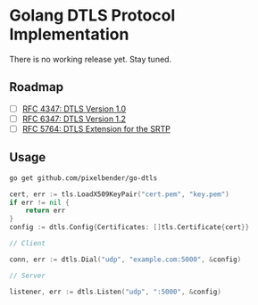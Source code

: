 # Golang DTLS Protocol Implementation

There is no working release yet. Stay tuned.

## Roadmap

- [ ] [RFC 4347: DTLS Version 1.0](https://tools.ietf.org/html/rfc4347)
- [ ] [RFC 6347: DTLS Version 1.2](https://tools.ietf.org/html/rfc6347)
- [ ] [RFC 5764: DTLS Extension for the SRTP](https://tools.ietf.org/html/rfc5764)

## Usage

```sh
go get github.com/pixelbender/go-dtls
```

```go
cert, err := tls.LoadX509KeyPair("cert.pem", "key.pem")
if err != nil {
    return err
}
config := dtls.Config{Certificates: []tls.Certificate{cert}}

// Client

conn, err := dtls.Dial("udp", "example.com:5000", &config)

// Server

listener, err := dtls.Listen("udp", ":5000", &config)
```
